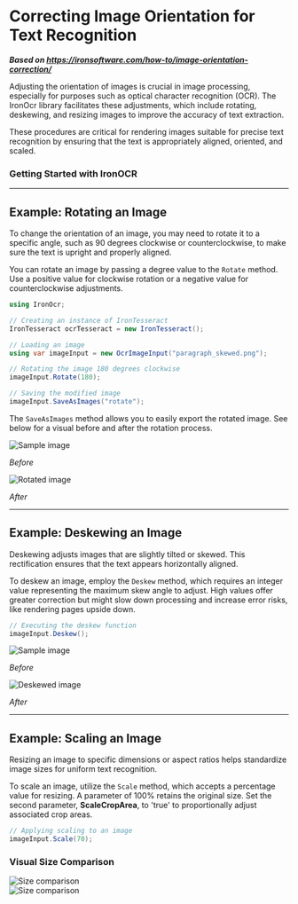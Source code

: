 # Correcting Image Orientation for Text Recognition

***Based on <https://ironsoftware.com/how-to/image-orientation-correction/>***


Adjusting the orientation of images is crucial in image processing, especially for purposes such as optical character recognition (OCR). The IronOcr library facilitates these adjustments, which include rotating, deskewing, and resizing images to improve the accuracy of text extraction.

These procedures are critical for rendering images suitable for precise text recognition by ensuring that the text is appropriately aligned, oriented, and scaled.

### Getting Started with IronOCR

---

## Example: Rotating an Image

To change the orientation of an image, you may need to rotate it to a specific angle, such as 90 degrees clockwise or counterclockwise, to make sure the text is upright and properly aligned.

You can rotate an image by passing a degree value to the `Rotate` method. Use a positive value for clockwise rotation or a negative value for counterclockwise adjustments.

```cs
using IronOcr;

// Creating an instance of IronTesseract
IronTesseract ocrTesseract = new IronTesseract();

// Loading an image
using var imageInput = new OcrImageInput("paragraph_skewed.png");

// Rotating the image 180 degrees clockwise
imageInput.Rotate(180);

// Saving the modified image
imageInput.SaveAsImages("rotate");
```

The `SaveAsImages` method allows you to easily export the rotated image. See below for a visual before and after the rotation process.

<div class="competitors-section__wrapper-even-1">
    <div class="competitors__card" style="width: 48%;">
        <img src="https://ironsoftware.com/static-assets/ocr/how-to/image-orientation-correction/paragraph_skewed.png" alt="Sample image" class="img-responsive add-shadow">
        <p class="competitors__download-link" style="color: #181818; font-style: italic;">Before</p>
    </div>
    <div class="competitors__card" style="width: 48%;">
        <img src="https://ironsoftware.com/static-assets/ocr/how-to/image-orientation-correction/rotate_0.webp" alt="Rotated image" class="img-responsive add-shadow">
        <p class="competitors__download-link" style="color: #181818; font-style: italic;">After</p>
    </div>
</div>

<hr>

## Example: Deskewing an Image

Deskewing adjusts images that are slightly tilted or skewed. This rectification ensures that the text appears horizontally aligned.

To deskew an image, employ the `Deskew` method, which requires an integer value representing the maximum skew angle to adjust. High values offer greater correction but might slow down processing and increase error risks, like rendering pages upside down.

```cs
// Executing the deskew function
imageInput.Deskew();
```

<div class="competitors-section__wrapper-even-1">
    <div class="competitors__card" style="width: 48%;">
        <img src="https://ironsoftware.com/static-assets/ocr/how-to/image-orientation-correction/paragraph_skewed.png" alt="Sample image" class="img-responsive add-shadow">
        <p class="competitors__download-link" style="color: #181818; font-style: italic;">Before</p>
    </div>
    <div class="competitors__card" style="width: 48%;">
        <img src="https://ironsoftware.com/static-assets/ocr/how-to/image-orientation-correction/deskew_0.webp" alt="Deskewed image" class="img-responsive add-shadow">
        <p class="competitors__download-link" style="color: #181818; font-style: italic;">After</p>
    </div>
</div>

<hr>

## Example: Scaling an Image

Resizing an image to specific dimensions or aspect ratios helps standardize image sizes for uniform text recognition.

To scale an image, utilize the `Scale` method, which accepts a percentage value for resizing. A parameter of 100% retains the original size. Set the second parameter, **ScaleCropArea**, to 'true' to proportionally adjust associated crop areas.

```cs
// Applying scaling to an image
imageInput.Scale(70);
```

### Visual Size Comparison

<div class="content-img-align-center">
    <div class="center-image-wrapper">
         <img src="https://ironsoftware.com/static-assets/ocr/how-to/image-orientation-correction/size-comparison.webp" alt="Size comparison" class="img-responsive add-shadow">
    </div>
    <div class="center-image-wrapper">
         <img src="https://ironsoftware.com/static-assets/ocr/how-to/image-orientation-correction/size-comparison2.webp" alt="Size comparison" class="img-responsive add-shadow">
    </div>
</div>
